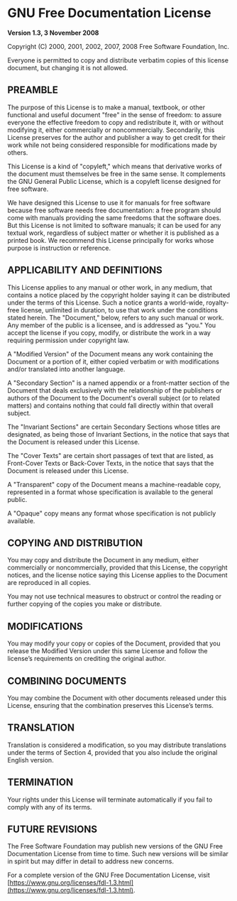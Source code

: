 # GNU Free Documentation License

**Version 1.3, 3 November 2008**

Copyright (C) 2000, 2001, 2002, 2007, 2008 Free Software Foundation, Inc.

Everyone is permitted to copy and distribute verbatim copies of this license document, but changing it is not allowed.

## **PREAMBLE**
The purpose of this License is to make a manual, textbook, or other functional and useful document "free" in the sense of freedom: to assure everyone the effective freedom to copy and redistribute it, with or without modifying it, either commercially or noncommercially. Secondarily, this License preserves for the author and publisher a way to get credit for their work while not being considered responsible for modifications made by others.

This License is a kind of "copyleft," which means that derivative works of the document must themselves be free in the same sense. It complements the GNU General Public License, which is a copyleft license designed for free software.

We have designed this License to use it for manuals for free software because free software needs free documentation: a free program should come with manuals providing the same freedoms that the software does. But this License is not limited to software manuals; it can be used for any textual work, regardless of subject matter or whether it is published as a printed book. We recommend this License principally for works whose purpose is instruction or reference.

## **APPLICABILITY AND DEFINITIONS**
This License applies to any manual or other work, in any medium, that contains a notice placed by the copyright holder saying it can be distributed under the terms of this License. Such a notice grants a world-wide, royalty-free license, unlimited in duration, to use that work under the conditions stated herein. The "Document," below, refers to any such manual or work. Any member of the public is a licensee, and is addressed as "you." You accept the license if you copy, modify, or distribute the work in a way requiring permission under copyright law.

A "Modified Version" of the Document means any work containing the Document or a portion of it, either copied verbatim or with modifications and/or translated into another language.

A "Secondary Section" is a named appendix or a front-matter section of the Document that deals exclusively with the relationship of the publishers or authors of the Document to the Document's overall subject (or to related matters) and contains nothing that could fall directly within that overall subject.

The "Invariant Sections" are certain Secondary Sections whose titles are designated, as being those of Invariant Sections, in the notice that says that the Document is released under this License.

The "Cover Texts" are certain short passages of text that are listed, as Front-Cover Texts or Back-Cover Texts, in the notice that says that the Document is released under this License.

A "Transparent" copy of the Document means a machine-readable copy, represented in a format whose specification is available to the general public.

A "Opaque" copy means any format whose specification is not publicly available.

## **COPYING AND DISTRIBUTION**
You may copy and distribute the Document in any medium, either commercially or noncommercially, provided that this License, the copyright notices, and the license notice saying this License applies to the Document are reproduced in all copies.

You may not use technical measures to obstruct or control the reading or further copying of the copies you make or distribute.

## **MODIFICATIONS**
You may modify your copy or copies of the Document, provided that you release the Modified Version under this same License and follow the license’s requirements on crediting the original author.

## **COMBINING DOCUMENTS**
You may combine the Document with other documents released under this License, ensuring that the combination preserves this License’s terms.

## **TRANSLATION**
Translation is considered a modification, so you may distribute translations under the terms of Section 4, provided that you also include the original English version.

## **TERMINATION**
Your rights under this License will terminate automatically if you fail to comply with any of its terms.

## **FUTURE REVISIONS**
The Free Software Foundation may publish new versions of the GNU Free Documentation License from time to time. Such new versions will be similar in spirit but may differ in detail to address new concerns.

For a complete version of the GNU Free Documentation License, visit [https://www.gnu.org/licenses/fdl-1.3.html](https://www.gnu.org/licenses/fdl-1.3.html).
